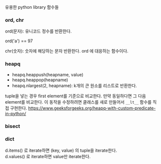 유용한 python library 함수들

### ord, chr

ord(문자): 유니코드 정수를 반환한다.

ord('a') == 97

chr(숫자): 숫자에 해당하는 문자 반환한다. ord 에 대응하는 함수이다.


### heapq

- heapq.heappush(heapname, value)
- heapq.heappop(heapname)
- heapq.nlargest(2, heapname): k개의 큰 원소를 리스트로 반환한다.

tuple을 넣는 경우 first element를 기준으로 비교한다. 만약 동일하다면 그 다음 element를 비교한다. 이 동작을 수정하려면 클래스를 새로 만들어서 `__lt__` 함수를 직접 구현한다.
https://www.geeksforgeeks.org/heapq-with-custom-predicate-in-python/




### bisect


### dict

d.items() 로 iterate하면 (key, value) 의 tuple을 iterate한다.   
d.values() 로 iterate하면 value만 iterate한다.



